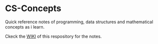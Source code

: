 # CS-Concepts
Quick reference notes of programming, data structures and mathematical concepts as i learn. 

Ckeck the [WIKI](https://github.com/RakshithNM/CS-Concepts/wiki) of this respository for the notes.
